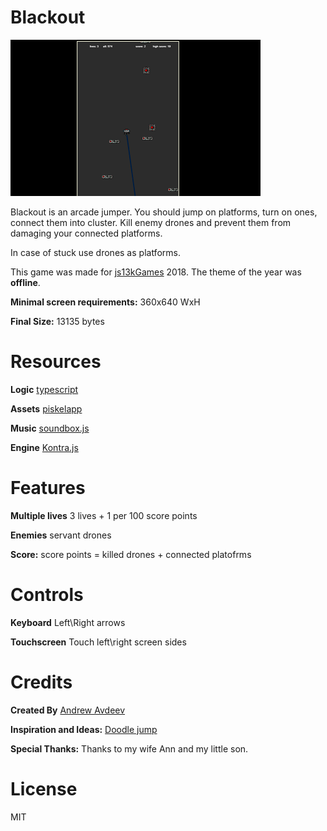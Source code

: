 # Blackout

![Screenshot](screenshot_medium.png)

Blackout is an arcade jumper. You should jump on platforms, turn on ones, connect them into cluster. Kill enemy drones and prevent them from damaging your connected platforms.

In case of stuck use drones as platforms.

This game was made for [js13kGames](http://js13kgames.com) 2018. The theme of the year was **offline**.

**Minimal screen requirements:** 360x640 WxH

**Final Size:** 13135 bytes

# Resources

**Logic** [typescript](https://www.typescriptlang.org/)

**Assets** [piskelapp](https://www.piskelapp.com/)

**Music** [soundbox.js](http://sb.bitsnbites.eu/)

**Engine** [Kontra.js](https://github.com/straker/kontra)

# Features

**Multiple lives** 3 lives + 1 per 100 score points

**Enemies** servant drones

**Score:** score points =  killed drones + connected platofrms

# Controls

**Keyboard** Left\Right arrows

**Touchscreen** Touch left\right screen sides

# Credits

**Created By** [Andrew Avdeev](http://aavdeev.com)

**Inspiration and Ideas:** [Doodle jump](https://en.wikipedia.org/wiki/Doodle_Jump)

**Special Thanks:** Thanks to my wife Ann and my little son.

# License
MIT